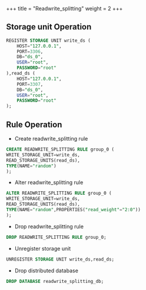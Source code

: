 +++
title = "Readwrite_splitting"
weight = 2
+++

## Storage unit Operation

```sql
REGISTER STORAGE UNIT write_ds (
    HOST="127.0.0.1",
    PORT=3306,
    DB="ds_0",
    USER="root",
    PASSWORD="root"
),read_ds (
    HOST="127.0.0.1",
    PORT=3307,
    DB="ds_0",
    USER="root",
    PASSWORD="root"
);
```

## Rule Operation

- Create readwrite_splitting rule

```sql
CREATE READWRITE_SPLITTING RULE group_0 (
WRITE_STORAGE_UNIT=write_ds,
READ_STORAGE_UNITS(read_ds),
TYPE(NAME="random")
);
```

- Alter readwrite_splitting rule

```sql
ALTER READWRITE_SPLITTING RULE group_0 (
WRITE_STORAGE_UNIT=write_ds,
READ_STORAGE_UNITS(read_ds),
TYPE(NAME="random",PROPERTIES("read_weight"="2:0"))
);
```

- Drop readwrite_splitting rule

```sql
DROP READWRITE_SPLITTING RULE group_0;
```

- Unregister storage unit

```sql
UNREGISTER STORAGE UNIT write_ds,read_ds;
```

- Drop distributed database

```sql
DROP DATABASE readwrite_splitting_db;
```
